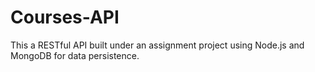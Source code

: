 # Courses-API
This a RESTful API built under an assignment project using Node.js and MongoDB for data persistence.
